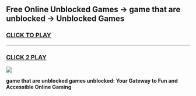 
## Free Online Unblocked Games → game that are unblocked → Unblocked Games
<h3>
<a href="https://premium.freeplayer.one?title=game_that_are_unblocked&ref=21F">CLICK TO PLAY</a></h3>
<hr>

<h3>
<a href="https://premium.freeplayer.one?title=game_that_are_unblocked&ref=21F">CLICK 2 PLAY</a>
  
</h3>

<a href="https://premium.freeplayer.one?title=game_that_are_unblocked&ref=21F/"><img src="https://clearcache.store/games.png"></a>


**game that are unblocked games unblocked: Your Gateway to Fun and Accessible Online Gaming**
